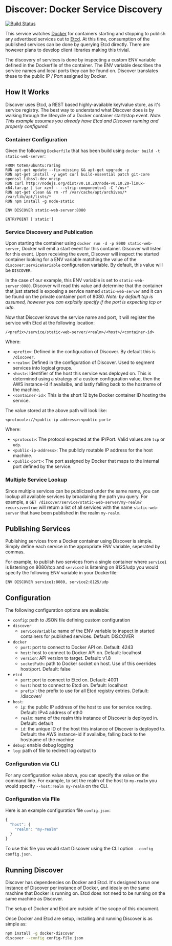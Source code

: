 Discover: Docker Service Discovery
========

[![Build Status](https://travis-ci.org/totem/discover.png?branch=master)](https://travis-ci.org/totem/discover)

This service watches [Docker](http://docker.io) for containers starting and stopping to publish any advertised services out to [Etcd](https://github.com/coreos/etcd). At this time, consumption of the published services can be done by querying Etcd directly. There are however plans to develop client libraries making this trivial.

The discovery of services is done by inspecting a custom ENV variable defined in the Dockerfile of the container. The ENV variable describes the service names and local ports they can be found on. Discover translates these to the public IP / Port assigned by Docker.

## How It Works

Discover uses Etcd, a REST based highly-available key/value store, as it's service registry. The best way to understand what Discover does is by walking through the lifecycle of a Docker container start/stop event. *Note: This example assumes you already have Etcd and Discover running and properly configured.*

### Container Configuration

Given the following `Dockerfile` that has been build using `docker build -t static-web-server`:

```
FROM totem/ubuntu:raring
RUN apt-get update --fix-missing && apt-get upgrade -y
RUN apt-get install -y wget curl build-essential patch git-core openssl libssl-dev unzip
RUN curl http://nodejs.org/dist/v0.10.20/node-v0.10.20-linux-x64.tar.gz | tar xzvf - --strip-components=1 -C "/usr"
RUN apt-get clean && rm -rf /var/cache/apt/archives/* /var/lib/apt/lists/*
RUN npm install -g node-static

ENV DISCOVER static-web-server:8080

ENTRYPOINT ['static']
```

### Service Discovery and Publication

Upon starting the container using `docker run -d -p 8080 static-web-server`, Docker will emit a start event for this container. Discover will listen for this event. Upon receiving the event, Discover will inspect the started container looking for a ENV variable matching the value of the `discover:serviceVariable` configuration variable. By default, this value will be `DISCOVER`.

In the case of our example, this ENV variable is set to `static-web-server:8080`. Discover will read this value and determine that the container that just started is exposing a service named `static-web-server` and it can be found on the private container port of 8080. *Note: by default tcp is assumed, however you can explcitly specify if the port is expecting tcp or udp.*

Now that Discover knows the service name and port, it will register the service with Etcd at the following location:

```
/<prefix>/service/static-web-server/<realm>/<host>/<container-id>
```

Where:

- `<prefix>`: Defined in the configuration of Discover. By default this is `/discover`.
- `<realm>`: Defined in the configuration of Discover. Used to segment services into logical groups.
- `<host>`: Identifier of the host this service was deployed on. This is determined using a strategy of a custom configuration value, then the AWS instance-id if availalbe, and lastly falling back to the hostname of the machine.
- `<container-id>`: This is the short 12 byte Docker container ID hosting the service.

The value stored at the above path will look like:
```
<protocol>://<public-ip-address>:<public-port>
```

Where:

- `<protocol>`: The protocol expected at the IP/Port. Valid values are `tcp` or `udp`.
- `<public-ip-address>`: The publicly routable IP address for the host machine.
- `<public-port>`: The port assigned by Docker that maps to the internal port defined by the service.

### Multiple Service Lookup

Since multiple services can be publicized under the same name, you can lookup all available services by broadaining the path you query. For example, a `GET /discover/service/static-web-server/my-realm?recursive=true` will return a list of all services with the name `static-web-server` that have been published in the realm `my-realm`.

## Publishing Services

Publishing services from a Docker container using Discover is simple. Simply define each service in the appropriate ENV variable, seperated by commas.

For example, to publish two services from a single container where `service1` is listening on 8080/tcp and `service2` is listening on 8125/udp you would specify the following ENV variable in your Dockerfile:

```
ENV DISCOVER service1:8080, service2:8125/udp
```

## Configuration

The following configuration options are available:

- `config`: path to JSON file defining custom configuration
- `discover`
  - `serviceVariable`: name of the ENV variable to inspect in started containers for published services. Default: DISCOVER
- `docker`
  - `port`: port to connect to Docker API on. Default: 4243
  - `host`: host to connect to Docker API on. Default: localhost
  - `version`: API version to target. Default: v1.8
  - `socketPath`: path to Docker socket on host. Use of this overrides host/port. Default: false
- `etcd`
  - `port`: port to connect to Etcd on. Default: 4001
  - `host`: host to connect to Etcd on. Default: localhost
  - `prefix`': the prefix to use for all Etcd registry entries. Default: /discover/
- `host`:
  - `ip`: the public IP address of the host to use for service routing. Default: IPv4 address of eth0
  - `realm`: name of the realm this instance of Discover is deployed in. Default: default
  - `id`: the unique ID of the host this instance of Discover is deployed to. Default: the AWS instance-id if availalbe, falling back to the hostname of the machine
- `debug`: enable debug logging
- `log`: path of file to redirect log output to

### Configuration via CLI

For any configuration value above, you can specify the value on the command line. For example, to set the realm of the host to `my-realm` you would specify `--host:realm my-realm` on the CLI.

### Configuration via File

Here is an example configuration file `config.json`:

```js
{
  "host": {
    "realm": "my-realm"
  }
}
```

To use this file you would start Discover using the CLI option `--config config.json`.

## Running Discover

Discover has dependencies on Docker and Etcd. It's designed to run one instance of Discover per instance of Docker, and idealy on the same machine that Docker is running on. Etcd does not need to be running on the same machine as Discover.

The setup of Docker and Etcd are outside of the scope of this document.

Once Docker and Etcd are setup, installing and running Discover is as simple as:

```bash
npm install -g docker-discover
discover --config config-file.json
```
